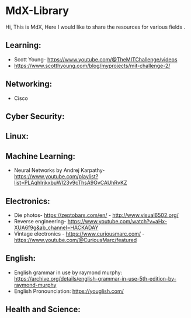 # MdX-Library
Hi, This is MdX, Here I would like to share the resources for various fields .
## Learning:
- Scott Young- https://www.youtube.com/@TheMITChallenge/videos
- https://www.scotthyoung.com/blog/myprojects/mit-challenge-2/
## Networking:
- Cisco
## Cyber Security:
## Linux:
## Machine Learning:
- Neural Networks by Andrej Karpathy- https://www.youtube.com/playlist?list=PLAqhIrjkxbuWI23v9cThsA9GvCAUhRvKZ 
## Electronics:
- Die photos- https://zeptobars.com/en/ - http://www.visual6502.org/
- Reverse engineering- https://www.youtube.com/watch?v=aHx-XUA6f9g&ab_channel=HACKADAY
- Vintage electronics - https://www.curiousmarc.com/ - https://www.youtube.com/@CuriousMarc/featured
## English:
- English grammar in use by raymond murphy: https://archive.org/details/english-grammar-in-use-5th-edition-by-raymond-murphy
- English Pronounciation: https://youglish.com/
## Health and Science:
